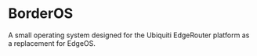 # BorderOS

A small operating system designed for the Ubiquiti EdgeRouter platform as a replacement for EdgeOS.
